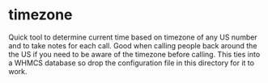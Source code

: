 # timezone
Quick tool to determine current time based on timezone of any US number and to take notes for each call. Good when calling people back around the the US if you need to be aware of the timezone before calling. This ties into a WHMCS database so drop the configuration file in this directory for it to work.
